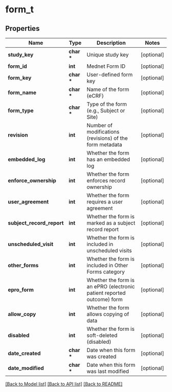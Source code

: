 # form_t

## Properties
Name | Type | Description | Notes
------------ | ------------- | ------------- | -------------
**study_key** | **char \*** | Unique study key | [optional] 
**form_id** | **int** | Mednet Form ID | [optional] 
**form_key** | **char \*** | User-defined form key | [optional] 
**form_name** | **char \*** | Name of the form (eCRF) | [optional] 
**form_type** | **char \*** | Type of the form (e.g., Subject or Site) | [optional] 
**revision** | **int** | Number of modifications (revisions) of the form metadata | [optional] 
**embedded_log** | **int** | Whether the form has an embedded log | [optional] 
**enforce_ownership** | **int** | Whether the form enforces record ownership | [optional] 
**user_agreement** | **int** | Whether the form requires a user agreement | [optional] 
**subject_record_report** | **int** | Whether the form is marked as a subject record report | [optional] 
**unscheduled_visit** | **int** | Whether the form is included in unscheduled visits | [optional] 
**other_forms** | **int** | Whether the form is included in Other Forms category | [optional] 
**epro_form** | **int** | Whether the form is an ePRO (electronic patient reported outcome) form | [optional] 
**allow_copy** | **int** | Whether the form allows copying of data | [optional] 
**disabled** | **int** | Whether the form is soft-deleted (disabled) | [optional] 
**date_created** | **char \*** | Date when this form was created | [optional] 
**date_modified** | **char \*** | Date when this form was last modified | [optional] 

[[Back to Model list]](../README.md#documentation-for-models) [[Back to API list]](../README.md#documentation-for-api-endpoints) [[Back to README]](../README.md)


